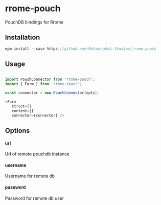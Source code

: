 # rrome-pouch

PouchDB bindings for Rrome

## Installation

```javascript
npm install --save https://github.com/Metamorphic-Studios/rrome-pouch
```

## Usage
```javascript

import PouchConnector from 'rrome-pouch';
import { Form } from 'rrome-react';

const connector = new PouchConnector(opts);

<Form 
   struct={}
   content={}
   connector={connector} />

```

## Options

#### url 

Url of remote pouchdb instance

#### username

Username for remote db

#### password

Password for remote db user


